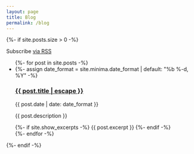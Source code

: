```yaml
---
layout: page
title: Blog
permalink: /blog
---
```


{%- if site.posts.size > 0 -%}
  <p class="rss-subscribe">Subscribe <a href="{{ "/feed.xml" | relative_url }}">via RSS</a></p>
  <ul class="post-list">
    {%- for post in site.posts -%}
    <li>
      {%- assign date_format = site.minima.date_format | default: "%b %-d, %Y" -%}
      <h3>
        <a class="post-link" href="{{ post.url | relative_url }}">
          {{ post.title | escape }}
        </a>
      </h3>
      <p><span class="post-meta">{{ post.date | date: date_format }}</span></p>
      <p><span class="post-meta">{{ post.description }}</span></p>
      {%- if site.show_excerpts -%}
        {{ post.excerpt }}
      {%- endif -%}
    </li>
    {%- endfor -%}
  </ul>
{%- endif -%}

